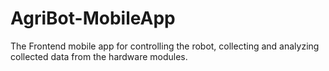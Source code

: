 # AgriBot-MobileApp
The Frontend mobile app for controlling the robot, collecting and analyzing collected data from the hardware modules.
